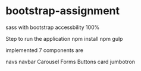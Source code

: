 # bootstrap-assignment

sass with bootstrap 
accessbility 100%

Step to run the application
npm install
npm gulp

implemented 7 components are

navs
navbar
Carousel
Forms
Buttons
card
jumbotron
